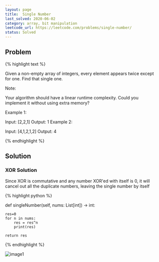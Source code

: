 ```yaml
---
layout: page
title:  Single Number
last_solved: 2020-06-02
category: array, bit manipulation
leetcode_url: https://leetcode.com/problems/single-number/
status: Solved
---
```


Problem
------------

{% highlight text %}

Given a non-empty array of integers, every element appears twice except for one. Find that single one.

Note:

Your algorithm should have a linear runtime complexity. Could you implement it without using extra memory?

Example 1:

Input: [2,2,1]
Output: 1
Example 2:

Input: [4,1,2,1,2]
Output: 4

{% endhighlight %}

Solution
---------

### XOR Solution


Since XOR is commutative and any number XOR'ed with itself is 0, it will cancel out all the duplicate numbers, leaving the single number by itself

{% highlight python %}

def singleNumber(self, nums: List[int]) -> int:
    
    res=0
    for n in nums:
        res = res^n
        print(res)
        
    return res

{% endhighlight %}


![image1]()